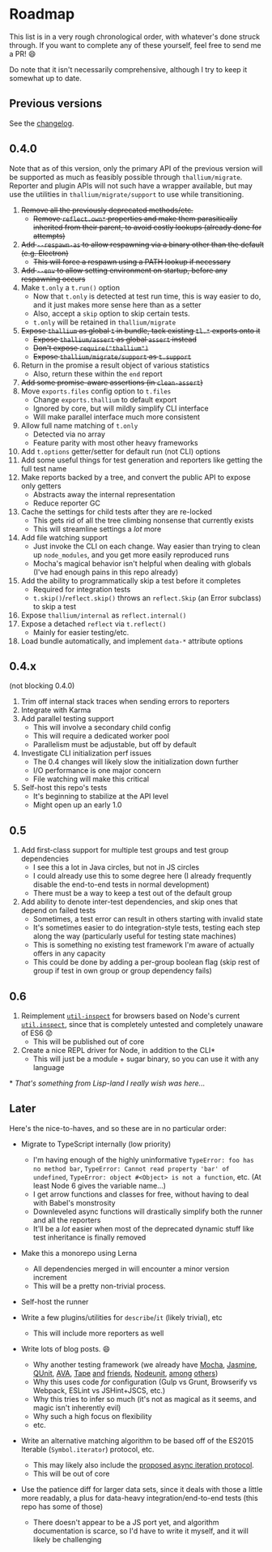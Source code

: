 # Roadmap

This list is in a very rough chronological order, with whatever's done struck through. If you want to complete any of these yourself, feel free to send me a PR! :smile:

Do note that it isn't necessarily comprehensive, although I try to keep it somewhat up to date.

## Previous versions

See the [changelog](https://github.com/isiahmeadows/thallium/blob/master/CHANGELOG.md).

## 0.4.0

Note that as of this version, only the primary API of the previous version will be supported as much as feasibly possible through `thallium/migrate`. Reporter and plugin APIs will not such have a wrapper available, but may use the utilities in `thallium/migrate/support` to use while transitioning.

1. ~~Remove all the previously deprecated methods/etc.~~
    - ~~Remove `reflect.own*` properties and make them parasitically inherited from their parent, to avoid costly lookups (already done for attempts)~~
2. ~~Add `--respawn-as` to allow respawning via a binary other than the default (e.g. Electron)~~
    - ~~This will force a respawn using a PATH lookup if necessary~~
3. ~~Add `--env` to allow setting environment on startup, before any respawning occurs~~
4. Make `t.only` a `t.run()` option
    - Now that `t.only` is detected at test run time, this is way easier to do, and it just makes more sense here than as a setter
    - Also, accept a `skip` option to skip certain tests.
    - `t.only` will be retained in `thallium/migrate`
5. ~~Expose `thallium` as global `t` in bundle, tack existing `tl.*` exports onto it~~
    - ~~Expose `thallium/assert` as global `assert` instead~~
    - ~~Don't expose `require("thallium")`~~
    - ~~Expose `thallium/migrate/support` as `t.support`~~
6. Return in the promise a result object of various statistics
    - Also, return these within the `end` report
7. ~~Add some promise-aware assertions (in `clean-assert`)~~
8. Move `exports.files` config option to `t.files`
    - Change `exports.thallium` to default export
    - Ignored by core, but will mildly simplify CLI interface
    - Will make parallel interface much more consistent
9. Allow full name matching of `t.only`
    - Detected via no array
    - Feature parity with most other heavy frameworks
10. Add `t.options` getter/setter for default run (not CLI) options
11. Add some useful things for test generation and reporters like getting the full test name
12. Make reports backed by a tree, and convert the public API to expose only getters
    - Abstracts away the internal representation
    - Reduce reporter GC
13. Cache the settings for child tests after they are re-locked
    - This gets rid of all the tree climbing nonsense that currently exists
    - This will streamline settings a *lot* more
14. Add file watching support
    - Just invoke the CLI on each change. Way easier than trying to clean up `node_modules`, and you get more easily reproduced runs
    - Mocha's magical behavior isn't helpful when dealing with globals (I've had enough pains in this repo already)
15. Add the ability to programmatically skip a test before it completes
    - Required for integration tests
    - `t.skip()`/`reflect.skip()` throws an `reflect.Skip` (an Error subclass) to skip a test
16. Expose `thallium/internal` as `reflect.internal()`
17. Expose a detached `reflect` via `t.reflect()`
    - Mainly for easier testing/etc.
18. Load bundle automatically, and implement `data-*` attribute options

## 0.4.x
(not blocking 0.4.0)

1. Trim off internal stack traces when sending errors to reporters
2. Integrate with Karma
3. Add parallel testing support
    - This will involve a secondary child config
    - This will require a dedicated worker pool
    - Parallelism must be adjustable, but off by default
4. Investigate CLI initialization perf issues
    - The 0.4 changes will likely slow the initialization down further
    - I/O performance is one major concern
    - File watching will make this critical
5. Self-host this repo's tests
    - It's beginning to stabilize at the API level
    - Might open up an early 1.0

## 0.5

1. Add first-class support for multiple test groups and test group dependencies
    - I see this a lot in Java circles, but not in JS circles
    - I could already use this to some degree here (I already frequently disable the end-to-end tests in normal development)
    - There must be a way to keep a test out of the default group
2. Add ability to denote inter-test dependencies, and skip ones that depend on failed tests
    - Sometimes, a test error can result in others starting with invalid state
    - It's sometimes easier to do integration-style tests, testing each step along the way (particularly useful for testing state machines)
    - This is something no existing test framework I'm aware of actually offers in any capacity
    - This could be done by adding a per-group boolean flag (skip rest of group if test in own group or group dependency fails)

## 0.6

1. Reimplement [`util-inspect`](https://www.npmjs.com/package/util-inspect) for browsers based on Node's current [`util.inspect`](https://nodejs.org/api/util.html#util_util_inspect_object_options), since that is completely untested and completely unaware of ES6 :worried:
    - This will be published out of core
2. Create a nice REPL driver for Node, in addition to the CLI\*
    - This will just be a module + sugar binary, so you can use it with any language

\* *That's something from Lisp-land I really wish was here...*

## Later

Here's the nice-to-haves, and so these are in no particular order:

- Migrate to TypeScript internally (low priority)
    - I'm having enough of the highly uninformative `TypeError: foo has no method bar`, `TypeError: Cannot read property 'bar' of undefined`, `TypeError: object #<Object> is not a function`, etc. (At least Node 6 gives the variable name...)
    - I get arrow functions and classes for free, without having to deal with Babel's monstrosity
    - Downleveled async functions will drastically simplify both the runner and all the reporters
    - It'll be a *lot* easier when most of the deprecated dynamic stuff like test inheritance is finally removed

- Make this a monorepo using Lerna
    - All dependencies merged in will encounter a minor version increment
    - This will be a pretty non-trivial process.

- Self-host the runner

- Write a few plugins/utilities for `describe`/`it` (likely trivial), etc
    - This will include more reporters as well

- Write lots of blog posts. :smile:
    - Why another testing framework (we already have [Mocha](http://mochajs.org/), [Jasmine](http://jasmine.github.io/), [QUnit](https://qunitjs.com/), [AVA](https://github.com/avajs/ava), [Tape](https://github.com/substack/tape) [and](https://www.npmjs.com/package/tap) [friends](https://www.npmjs.com/package/tt), [Nodeunit](https://github.com/caolan/nodeunit), [among](http://docs.busterjs.org/en/latest/overview/) [others](https://www.npmjs.com/package/ospec))
    - Why this uses code *for* configuration (Gulp vs Grunt, Browserify vs Webpack, ESLint vs JSHint+JSCS, etc.)
    - Why this tries to infer so much (it's not as magical as it seems, and magic isn't inherently evil)
    - Why such a high focus on flexibility
    - etc.

- Write an alternative matching algorithm to be based off of the ES2015 Iterable (`Symbol.iterator`) protocol, etc.
    - This may likely also include the [proposed async iteration protocol](https://github.com/tc39/proposal-async-iteration#async-iterators-and-async-iterables).
    - This will be out of core

- Use the patience diff for larger data sets, since it deals with those a little more readably, a plus for data-heavy integration/end-to-end tests (this repo has some of those)
    - There doesn't appear to be a JS port yet, and algorithm documentation is scarce, so I'd have to write it myself, and it will likely be challenging
